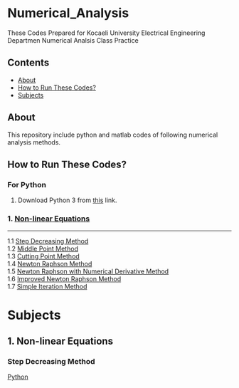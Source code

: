 # Numerical_Analysis
These Codes Prepared for Kocaeli University Electrical Engineering Departmen Numerical Analsis Class Practice

## Contents
- [About](#about)
- [How to Run These Codes?](#how-to-run-these-codes)
- [Subjects](#subjects)
## About
This repository include python and matlab codes of following numerical analysis methods.

## How to Run These Codes?
### For Python 
1. Download  Python 3 from [this](https://www.python.org/downloads/release/python-372/) link.


### 1.  [Non-linear Equations](#non-linear-equations)</br>
-----------------------------------------------------
  1.1 [Step Decreasing Method](#step-decreasing-method)</br>
  1.2 [Middle Point Method](#middle-point-method)</br>
  1.3 [Cutting Point Method](#cutting-point-method)</br>
  1.4 [Newton Raphson Method](#newton-raphson-method)</br>
  1.5 [Newton Raphson with Numerical Derivative Method](#newton-raphson-with-numerical-derivative-method)</br>
  1.6 [Improved Newton Raphson Method ](#improved-newton-raphson-method)</br>
  1.7 [Simple Iteration Method ](#improved-newton-raphson-method)</br>


# Subjects
## 1. Non-linear Equations
### Step Decreasing Method
[Python](https://github.com/musatoktas/Numerical_Analysis/blob/master/Python/Non-Linear%20Equations%20Roots/step_decreasing.py)
